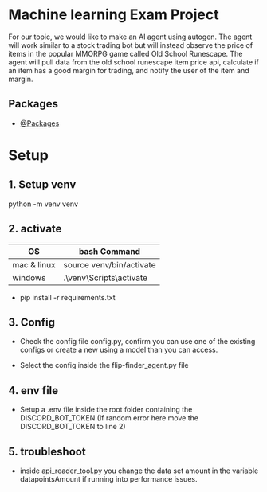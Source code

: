 
# Machine learning Exam Project

For our topic, we would like to make an AI agent using autogen. The agent will work similar to a stock trading bot but will instead observe the price of items in the popular MMORPG game called Old School Runescape. The agent will pull data from the old school runescape item price api, calculate if an item has a good margin for trading, and notify the user of the item and margin.


## Packages

- [@Packages](https://github.com/ChristianHesberg/ML-mini-project/blob/main/requirements.txt)

# Setup

## 1. Setup venv
python -m venv venv

## 2. activate
|OS | bash Command |
|---|---------|
|mac & linux| source venv/bin/activate |
|windows| .\venv\Scripts\activate|

- pip install -r requirements.txt

## 3. Config

- Check the config file config.py, confirm you can use one of the existing configs or create a new using a model than you can access.

- Select the config inside the flip-finder_agent.py file 
## 4. env file
- Setup a .env file inside the root folder containing the DISCORD_BOT_TOKEN
(If random error here move the DISCORD_BOT_TOKEN to line 2)



## 5. troubleshoot
- inside api_reader_tool.py you change the data set amount in the variable datapointsAmount if running into performance issues. 

